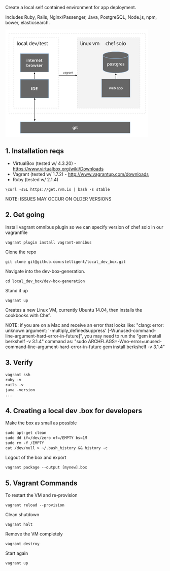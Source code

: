 Create a local self contained environment for app deployment.

Includes Ruby, Rails, Nginx/Passenger, Java, PostgreSQL, Node.js, npm, bower, elasticsearch.

![myDevBox](./myDevBox.png)

## 1. Installation reqs

* VirtualBox (tested w/ 4.3.20) - https://www.virtualbox.org/wiki/Downloads
* Vagrant (tested w/ 1.7.2) - http://www.vagrantup.com/downloads
* Ruby (tested w/ 2.1.4) 
```
\curl -sSL https://get.rvm.io | bash -s stable
```

NOTE: ISSUES MAY OCCUR ON OLDER VERSIONS

## 2. Get going

Install vagrant omnibus plugin so we can specify version of chef solo in our vagrantfile

```
vagrant plugin install vagrant-omnibus
```

Clone the repo

```
git clone git@github.com:stelligent/local_dev_box.git
```

Navigate into the dev-box-generation.

```
cd local_dev_box/dev-box-generation
```

Stand it up

```
vagrant up
```

Creates a new Linux VM, currently Ubuntu 14.04, then installs the cookbooks with Chef.

NOTE: if you are on a Mac and receive an error that looks like: "clang: error: unknown argument: '-multiply_definedsuppress' [-Wunused-command-line-argument-hard-error-in-future]", you may need to run the "gem install berkshelf -v 3.1.4" command as: "sudo ARCHFLAGS=-Wno-error=unused-command-line-argument-hard-error-in-future gem install berkshelf -v 3.1.4"

## 3. Verify

```
vagrant ssh
ruby -v
rails -v
java -version
...
```

## 4. Creating a local dev .box for developers

Make the box as small as possible

```
sudo apt-get clean
sudo dd if=/dev/zero of=/EMPTY bs=1M
sudo rm -f /EMPTY
cat /dev/null > ~/.bash_history && history -c
```

Logout of the box and export

```
vagrant package --output [mynew].box
```

## 5. Vagrant Commands

To restart the VM and re-provision

```
vagrant reload --provision
```

Clean shutdown

```
vagrant halt
```

Remove the VM completely

```
vagrant destroy
```

Start again

```
vagrant up
```
